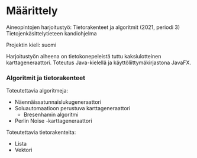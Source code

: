 # Määrittely

Aineopintojen harjoitustyö: Tietorakenteet ja algoritmit (2021, periodi 3)
Tietojenkäsittelytieteen kandiohjelma

Projektin kieli: suomi

Harjoitustyön aiheena on tietokonepeleistä tuttu kaksiulotteinen karttageneraattori. Toteutus Java-kielellä ja käyttöliittymäkirjastona JavaFX.

### Algoritmit ja tietorakenteet

Toteutettavia algoritmeja:

- Näennäissatunnaislukugeneraattori
- Soluautomaatioon perustuva karttageneraattori
  - Bresenhamin algoritmi
- Perlin Noise -karttageneraattori

Toteutettavia tietorakenteita:

- Lista
- Vektori